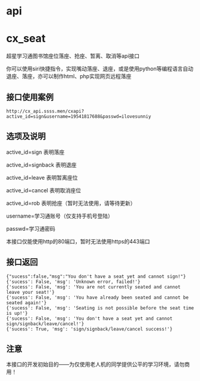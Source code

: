 # api

# cx_seat

超星学习通图书馆座位落座、抢座、暂离、取消等api接口

你可以使用siri快捷指令，实现嘴动落座、退座，或是使用python等编程语言自动退座、落座，亦可以制作html、php实现网页远程落座

## 接口使用案例

```
http://cx_api.ssss.men/cxapi?active_id=sign&username=19541817688&passwd=ilovesunniy
```

## 选项及说明

active_id=sign                        表明落座

active_id=signback                表明退座

active_id=leave                      表明暂离座位

active_id=cancel                    表明取消座位

active_id=rob                         表明抢座（暂时无法使用，请等待更新）

username=学习通账号（仅支持手机号登陆）

passwd=学习通密码

本接口仅能使用http的80端口，暂时无法使用https的443端口

## 接口返回

```
{"sucess":false,"msg":"You don't have a seat yet and cannot sign!"}
{'sucess': False, 'msg': 'Unknown error, failed!'}
{'sucess': False, 'msg': 'You are not currently seated and cannot leave your seat!'}
{'sucess': False, 'msg': 'You have already been seated and cannot be seated again!'}
{'sucess': False, 'msg': 'Seating is not possible before the seat time is up!'}
{'sucess': False, 'msg': 'You don't have a seat yet and cannot sign/signback/leave/cancel!'}
{'sucess': True, 'msg': 'sign/signback/leave/cancel success!'}
```

## 注意

本接口的开发初始目的——为仅使用老人机的同学提供公平的学习环境，请勿商用！
